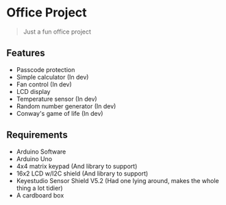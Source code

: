 # Office Project
> Just a fun office project


## Features
* Passcode protection
* Simple calculator (In dev)
* Fan control (In dev)
* LCD display
* Temperature sensor (In dev)
* Random number generator (In dev)
* Conway's game of life  (In dev)

## Requirements
* Arduino Software
* Arduino Uno
* 4x4 matrix keypad (And library to support)
* 16x2 LCD w/I2C shield (And library to support)
* Keyestudio Sensor Shield V5.2 (Had one lying around, makes the whole thing a lot tidier)
* A cardboard box
